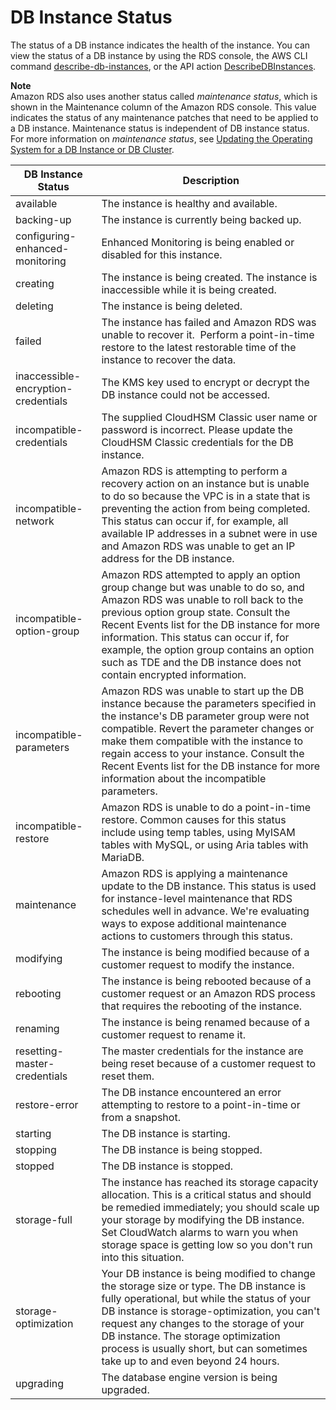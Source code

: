 # DB Instance Status<a name="Overview.DBInstance.Status"></a>

The status of a DB instance indicates the health of the instance\. You can view the status of a DB instance by using the RDS console, the AWS CLI command [describe\-db\-instances](http://docs.aws.amazon.com/cli/latest/reference/rds/describe-db-instances.html), or the API action [DescribeDBInstances](http://docs.aws.amazon.com/AmazonRDS/latest/APIReference/API_DescribeDBInstances.html)\. 

**Note**  
Amazon RDS also uses another status called *maintenance status*, which is shown in the Maintenance column of the Amazon RDS console\. This value indicates the status of any maintenance patches that need to be applied to a DB instance\. Maintenance status is independent of DB instance status\. For more information on *maintenance status*, see [Updating the Operating System for a DB Instance or DB Cluster](USER_UpgradeDBInstance.OSUpgrades.md)\. 


| DB Instance Status | Description | 
| --- | --- | 
| available |  The instance is healthy and available\.  | 
| backing\-up |  The instance is currently being backed up\.  | 
| configuring\-enhanced\-monitoring |  Enhanced Monitoring is being enabled or disabled for this instance\.  | 
| creating |  The instance is being created\. The instance is inaccessible while it is being created\.   | 
| deleting |  The instance is being deleted\.  | 
| failed |  The instance has failed and Amazon RDS was unable to recover it\.  Perform a point\-in\-time restore to the latest restorable time of the instance to recover the data\.   | 
| inaccessible\-encryption\-credentials |  The KMS key used to encrypt or decrypt the DB instance could not be accessed\.   | 
| incompatible\-credentials |  The supplied CloudHSM Classic user name or password is incorrect\. Please update the CloudHSM Classic credentials for the DB instance\.   | 
| incompatible\-network |  Amazon RDS is attempting to perform a recovery action on an instance but is unable to do so because the VPC is in a state that is preventing the action from being completed\.  This status can occur if, for example, all available IP addresses in a subnet were in use and Amazon RDS was unable to get an IP address for the DB instance\.   | 
| incompatible\-option\-group |  Amazon RDS attempted to apply an option group change but was unable to do so, and Amazon RDS was unable to roll back to the previous option group state\. Consult the Recent Events list for the DB instance for more information\. This status can occur if, for example, the option group contains an option such as TDE and the DB instance does not contain encrypted information\.   | 
| incompatible\-parameters |  Amazon RDS was unable to start up the DB instance because the parameters specified in the instance's DB parameter group were not compatible\. Revert the parameter changes or make them compatible with the instance to regain access to your instance\. Consult the Recent Events list for the DB instance for more information about the incompatible parameters\.   | 
| incompatible\-restore |  Amazon RDS is unable to do a point\-in\-time restore\. Common causes for this status include using temp tables, using MyISAM tables with MySQL, or using Aria tables with MariaDB\.   | 
| maintenance |  Amazon RDS is applying a maintenance update to the DB instance\. This status is used for instance\-level maintenance that RDS schedules well in advance\. We're evaluating ways to expose additional maintenance actions to customers through this status\.   | 
| modifying |  The instance is being modified because of a customer request to modify the instance\.   | 
| rebooting |  The instance is being rebooted because of a customer request or an Amazon RDS process that requires the rebooting of the instance\.  | 
| renaming |  The instance is being renamed because of a customer request to rename it\.   | 
| resetting\-master\-credentials |  The master credentials for the instance are being reset because of a customer request to reset them\.  | 
| restore\-error |  The DB instance encountered an error attempting to restore to a point\-in\-time or from a snapshot\.  | 
| starting |  The DB instance is starting\.  | 
| stopping |  The DB instance is being stopped\.  | 
| stopped |  The DB instance is stopped\.  | 
| storage\-full |  The instance has reached its storage capacity allocation\. This is a critical status and should be remedied immediately; you should scale up your storage by modifying the DB instance\. Set CloudWatch alarms to warn you when storage space is getting low so you don't run into this situation\.   | 
| storage\-optimization |  Your DB instance is being modified to change the storage size or type\. The DB instance is fully operational, but while the status of your DB instance is storage\-optimization, you can't request any changes to the storage of your DB instance\. The storage optimization process is usually short, but can sometimes take up to and even beyond 24 hours\.   | 
| upgrading |  The database engine version is being upgraded\.   | 